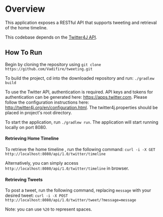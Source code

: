 # Overview
This application exposes a RESTful API that supports tweeting and retrieval of the home timeline.

This codebase depends on the [Twitter4J API](http://twitter4j.org/). 

## How To Run

Begin by cloning the repository using ```git clone https://github.com/Vadifire/tweeting.git``` 

To build the project, cd into the downloaded repository and run: ```./gradlew build```

To use the Twitter API, authentication is required. 
API keys and tokens for authentication can be generated here: https://apps.twitter.com. 
Please follow the configuration instructions here: http://twitter4j.org/en/configuration.html. 
The twitter4j.properties should be placed in project's root directory.

To start the application, run ```./gradlew run```. The application will start running locally on port 8080.

#### Retrieving Home Timeline

To retrieve the home timeline , run the following command:
 ```curl -i -X GET http://localhost:8080/api/1.0/twitter/timeline```
 
 Alternatively, you can simply access ```http://localhost:8080/api/1.0/twitter/timeline``` in browser.
 
 #### Retrieving Tweets
 
 To post a tweet, run the following command, replacing ```message``` with your desired tweet:
```curl -i -X POST http://localhost:8080/api/1.0/twitter/tweet/?message=message```

Note: you can use ```%20``` to represent spaces.

